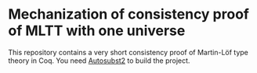 # Mechanization of consistency proof of MLTT with one universe
This repository contains a very short consistency proof of Martin-Löf type theory in Coq. You need [Autosubst2](https://github.com/uds-psl/autosubst2) to build the project.
